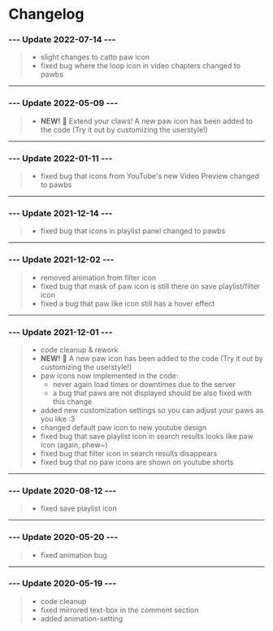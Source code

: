# Changelog


### --- Update 2022-07-14 ---

> - slight changes to catto paw icon
> - fixed bug where the loop icon in video chapters changed to pawbs

---

### --- Update 2022-05-09 ---

> - **NEW!** 🎉 Extend your claws! A new paw icon has been added to the code (Try it out by customizing the userstyle!)

---

### --- Update 2022-01-11 ---

> - fixed bug that icons from YouTube's new Video Preview changed to pawbs

---

### --- Update 2021-12-14 ---

> - fixed bug that icons in playlist panel changed to pawbs

----

### --- Update 2021-12-02 ---

> - removed animation from filter icon
> - fixed bug that mask of paw icon is still there on save playlist/filter icon
> - fixed a bug that paw like icon still has a hover effect

----

### --- Update 2021-12-01 ---

> - code cleanup & rework
> - **NEW!** 🎉 A new paw icon has been added to the code (Try it out by customizing the userstyle!)
> - paw icons now implemented in the code:
>   - never again load times or downtimes due to the server
>   - a bug that paws are not displayed should be also fixed with this change
> - added new customization settings so you can adjust your paws as you like :3
> - changed default paw icon to new youtube design
> - fixed bug that save playlist icon in search results looks like paw icon (again, phew~)
> - fixed bug that filter icon in search results disappears
> - fixed bug that no paw icons are shown on youtube shorts

----

### --- Update 2020-08-12 ---

> - fixed save playlist icon

----

### --- Update 2020-05-20 ---

> - fixed animation bug

----

### --- Update 2020-05-19 ---

> - code cleanup
> - fixed mirrored text-box in the comment section
> - added animation-setting
